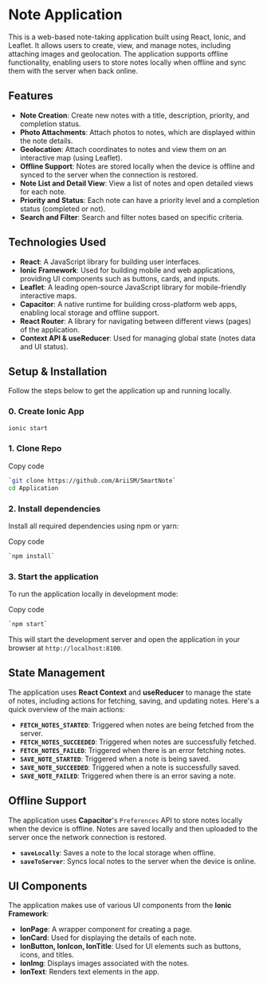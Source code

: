 # Note Application

This is a web-based note-taking application built using React, Ionic, and Leaflet. It allows users to create, view, and manage notes, including attaching images and geolocation. The application supports offline functionality, enabling users to store notes locally when offline and sync them with the server when back online.

## Features

- **Note Creation**: Create new notes with a title, description, priority, and completion status.
- **Photo Attachments**: Attach photos to notes, which are displayed within the note details.
- **Geolocation**: Attach coordinates to notes and view them on an interactive map (using Leaflet).
- **Offline Support**: Notes are stored locally when the device is offline and synced to the server when the connection is restored.
- **Note List and Detail View**: View a list of notes and open detailed views for each note.
- **Priority and Status**: Each note can have a priority level and a completion status (completed or not).
- **Search and Filter**: Search and filter notes based on specific criteria.

## Technologies Used

- **React**: A JavaScript library for building user interfaces.
- **Ionic Framework**: Used for building mobile and web applications, providing UI components such as buttons, cards, and inputs.
- **Leaflet**: A leading open-source JavaScript library for mobile-friendly interactive maps.
- **Capacitor**: A native runtime for building cross-platform web apps, enabling local storage and offline support.
- **React Router**: A library for navigating between different views (pages) of the application.
- **Context API & useReducer**: Used for managing global state (notes data and UI status).

## Setup & Installation

Follow the steps below to get the application up and running locally.

### 0. Create Ionic App
```bash
ionic start
```


### 1. Clone Repo
Copy code
```bash
`git clone https://github.com/AriiSM/SmartNote`
cd Application
```
### 2. Install dependencies
Install all required dependencies using npm or yarn:

Copy code
```bash
`npm install`
```
### 3. Start the application

To run the application locally in development mode:

Copy code
```bash 
`npm start`
```

This will start the development server and open the application in your browser at `http://localhost:8100`.
## State Management

The application uses **React Context** and **useReducer** to manage the state of notes, including actions for fetching, saving, and updating notes. Here's a quick overview of the main actions:

- **`FETCH_NOTES_STARTED`**: Triggered when notes are being fetched from the server.
- **`FETCH_NOTES_SUCCEEDED`**: Triggered when notes are successfully fetched.
- **`FETCH_NOTES_FAILED`**: Triggered when there is an error fetching notes.
- **`SAVE_NOTE_STARTED`**: Triggered when a note is being saved.
- **`SAVE_NOTE_SUCCEEDED`**: Triggered when a note is successfully saved.
- **`SAVE_NOTE_FAILED`**: Triggered when there is an error saving a note.

## Offline Support

The application uses **Capacitor**'s `Preferences` API to store notes locally when the device is offline. Notes are saved locally and then uploaded to the server once the network connection is restored.

- **`saveLocally`**: Saves a note to the local storage when offline.
- **`saveToServer`**: Syncs local notes to the server when the device is online.

## UI Components

The application makes use of various UI components from the **Ionic Framework**:

- **IonPage**: A wrapper component for creating a page.
- **IonCard**: Used for displaying the details of each note.
- **IonButton, IonIcon, IonTitle**: Used for UI elements such as buttons, icons, and titles.
- **IonImg**: Displays images associated with the notes.
- **IonText**: Renders text elements in the app.